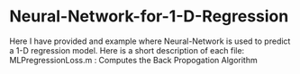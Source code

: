 Neural-Network-for-1-D-Regression
=================================
Here I have provided and example where Neural-Network is used to predict a 1-D regression model. 
Here is a short description of each file:
MLPregressionLoss.m : Computes the Back Propogation Algorithm
